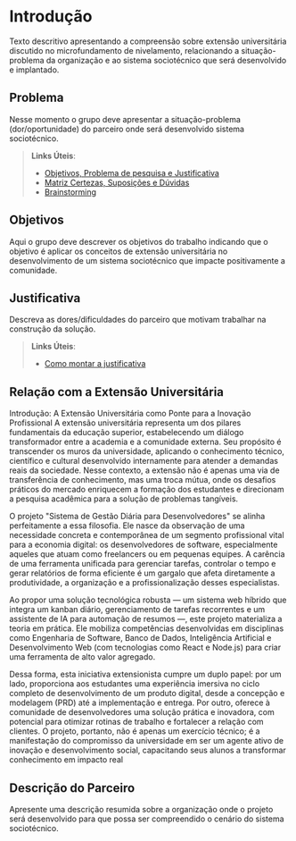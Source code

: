 # Introdução

Texto descritivo apresentando a compreensão sobre extensão universitária discutido no microfundamento de nivelamento, relacionando a situação-problema da organização e ao sistema sociotécnico que será desenvolvido e implantado.

## Problema
Nesse momento o grupo deve apresentar a situação-problema (dor/oportunidade) do parceiro onde será desenvolvido sistema sociotécnico.

> **Links Úteis**:
> - [Objetivos, Problema de pesquisa e Justificativa](https://medium.com/@versioparole/objetivos-problema-de-pesquisa-e-justificativa-c98c8233b9c3)
> - [Matriz Certezas, Suposições e Dúvidas](https://medium.com/educa%C3%A7%C3%A3o-fora-da-caixa/matriz-certezas-suposi%C3%A7%C3%B5es-e-d%C3%BAvidas-fa2263633655)
> - [Brainstorming](https://www.euax.com.br/2018/09/brainstorming/)

## Objetivos

Aqui o grupo deve descrever os objetivos do trabalho indicando que o objetivo é aplicar os conceitos de extensão universitária no desenvolvimento de um sistema sociotécnico que impacte positivamente a comunidade.

## Justificativa

Descreva as dores/dificuldades do parceiro que motivam trabalhar na construção da solução.

> **Links Úteis**:
> - [Como montar a justificativa](https://guiadamonografia.com.br/como-montar-justificativa-do-tcc/)

## Relação com a Extensão Universitária

Introdução: A Extensão Universitária como Ponte para a Inovação Profissional
A extensão universitária representa um dos pilares fundamentais da educação superior, estabelecendo um diálogo transformador entre a academia e a comunidade externa. Seu propósito é transcender os muros da universidade, aplicando o conhecimento técnico, científico e cultural desenvolvido internamente para atender a demandas reais da sociedade. Nesse contexto, a extensão não é apenas uma via de transferência de conhecimento, mas uma troca mútua, onde os desafios práticos do mercado enriquecem a formação dos estudantes e direcionam a pesquisa acadêmica para a solução de problemas tangíveis.

O projeto "Sistema de Gestão Diária para Desenvolvedores" se alinha perfeitamente a essa filosofia. Ele nasce da observação de uma necessidade concreta e contemporânea de um segmento profissional vital para a economia digital: os desenvolvedores de software, especialmente aqueles que atuam como freelancers ou em pequenas equipes. A carência de uma ferramenta unificada para gerenciar tarefas, controlar o tempo e gerar relatórios de forma eficiente é um gargalo que afeta diretamente a produtividade, a organização e a profissionalização desses especialistas.

Ao propor uma solução tecnológica robusta — um sistema web híbrido que integra um kanban diário, gerenciamento de tarefas recorrentes e um assistente de IA para automação de resumos —, este projeto materializa a teoria em prática. Ele mobiliza competências desenvolvidas em disciplinas como Engenharia de Software, Banco de Dados, Inteligência Artificial e Desenvolvimento Web (com tecnologias como React e Node.js) para criar uma ferramenta de alto valor agregado.

Dessa forma, esta iniciativa extensionista cumpre um duplo papel: por um lado, proporciona aos estudantes uma experiência imersiva no ciclo completo de desenvolvimento de um produto digital, desde a concepção e modelagem (PRD) até a implementação e entrega. Por outro, oferece à comunidade de desenvolvedores uma solução prática e inovadora, com potencial para otimizar rotinas de trabalho e fortalecer a relação com clientes. O projeto, portanto, não é apenas um exercício técnico; é a manifestação do compromisso da universidade em ser um agente ativo de inovação e desenvolvimento social, capacitando seus alunos a transformar conhecimento em impacto real

## Descrição do Parceiro

Apresente uma descrição resumida sobre a organização onde o projeto será desenvolvido para que possa ser compreendido o cenário do sistema sociotécnico.
